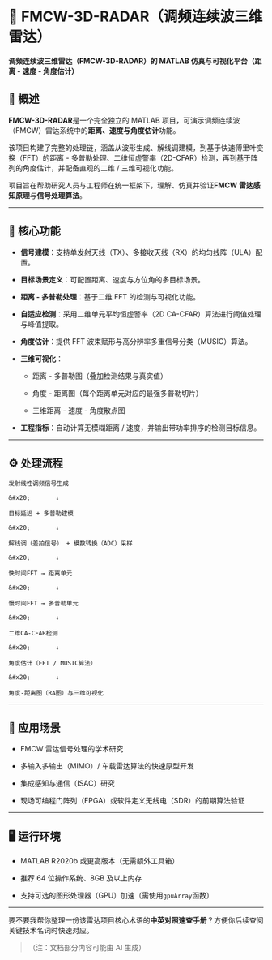 # 🌌 FMCW-3D-RADAR（调频连续波三维雷达）

**调频连续波三维雷达（FMCW-3D-RADAR）的 MATLAB 仿真与可视化平台（距离 - 速度 - 角度估计）**

## 📘 概述

**FMCW-3D-RADAR**是一个完全独立的 MATLAB 项目，可演示调频连续波（FMCW）雷达系统中的**距离、速度与角度估计**功能。

该项目构建了完整的处理链，涵盖从波形生成、解线调建模，到基于快速傅里叶变换（FFT）的距离 - 多普勒处理、二维恒虚警率（2D-CFAR）检测，再到基于阵列的角度估计，并配备直观的二维 / 三维可视化功能。

项目旨在帮助研究人员与工程师在统一框架下，理解、仿真并验证**FMCW 雷达感知原理**与**信号处理算法**。



***

## 🧩 核心功能



* **信号建模**：支持单发射天线（TX）、多接收天线（RX）的均匀线阵（ULA）配置。

* **目标场景定义**：可配置距离、速度与方位角的多目标场景。

* **距离 - 多普勒处理**：基于二维 FFT 的检测与可视化功能。

* **自适应检测**：采用二维单元平均恒虚警率（2D CA-CFAR）算法进行阈值处理与峰值提取。

* **角度估计**：提供 FFT 波束赋形与高分辨率多重信号分类（MUSIC）算法。

* **三维可视化**：


  * 距离 - 多普勒图（叠加检测结果与真实值）

  * 角度 - 距离图（每个距离单元对应的最强多普勒切片）

  * 三维距离 - 速度 - 角度散点图

* **工程指标**：自动计算无模糊距离 / 速度，并输出带功率排序的检测目标信息。



***

## ⚙️ 处理流程



```
发射线性调频信号生成

&#x20;       ↓

目标延迟 + 多普勒建模

&#x20;       ↓

解线调（差拍信号） + 模数转换（ADC）采样

&#x20;       ↓

快时间FFT → 距离单元

&#x20;       ↓

慢时间FFT → 多普勒单元

&#x20;       ↓

二维CA-CFAR检测

&#x20;       ↓

角度估计（FFT / MUSIC算法）

&#x20;       ↓

角度-距离图（RA图）与三维可视化
```



***

## 🧠 应用场景



* FMCW 雷达信号处理的学术研究

* 多输入多输出（MIMO）/ 车载雷达算法的快速原型开发

* 集成感知与通信（ISAC）研究

* 现场可编程门阵列（FPGA）或软件定义无线电（SDR）的前期算法验证



***

## 🖥️ 运行环境



* MATLAB R2020b 或更高版本（无需额外工具箱）

* 推荐 64 位操作系统、8GB 及以上内存

* 支持可选的图形处理器（GPU）加速（需使用`gpuArray`函数）



***

要不要我帮你整理一份该雷达项目核心术语的**中英对照速查手册**？方便你后续查阅关键技术名词时快速对应。

> （注：文档部分内容可能由 AI 生成）